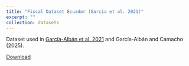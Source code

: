 ```yaml
---
title: "Fiscal Dataset Ecuador (García et al. 2021)"
excerpt: ""
collection: datasets
---
```


Dataset used in [García-Albán et al. 2021](https://enexfg.github.io/research/2021-08-01-paper-title-number-2) and García-Albán and Camacho (2025). 

[Download](https://github.com/EnexFG/EnexFG.github.io/blob/master/_datasets_files/fds1.csv)

